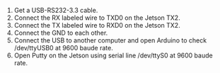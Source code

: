 1. Get a USB-RS232-3.3 cable.
2. Connect the RX labeled wire to TXD0 on the Jetson TX2.
3. Connect the TX labeled wire to RXD0 on the Jetson TX2.
4. Connect the GND to each other.
5. Connect the USB to another computer and open Arduino to check /dev/ttyUSB0 at 9600 baude rate.
6. Open Putty on the Jetson using serial line /dev/ttyS0 at 9600 baude rate.
